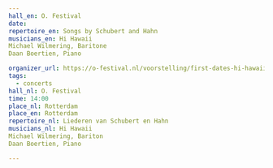 ```yaml
---
hall_en: O. Festival
date:
repertoire_en: Songs by Schubert and Hahn
musicians_en: Hi Hawaii
Michael Wilmering, Baritone
Daan Boertien, Piano

organizer_url: https://o-festival.nl/voorstelling/first-dates-hi-hawaii-x-michael-wilmering/
tags:
  - concerts
hall_nl: O. Festival
time: 14:00
place_nl: Rotterdam
place_en: Rotterdam
repertoire_nl: Liederen van Schubert en Hahn
musicians_nl: Hi Hawaii
Michael Wilmering, Bariton
Daan Boertien, Piano

---
```


